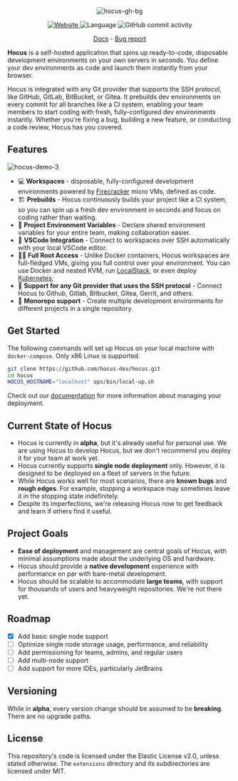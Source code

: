 <p align="center">
  <img alt="hocus-gh-bg" src="https://user-images.githubusercontent.com/28019628/227353685-63f8e3bb-fbf9-446b-a6bd-f15fc53c9a52.png">
</p>

<p align="center">
   <a href="https://hocus.dev">
      <img alt="Website" src="https://img.shields.io/badge/website-hocus.dev-blue"/>
   </a>
   <img alt="Language" src="https://img.shields.io/badge/platform-linux-green"/>
   <img alt="GitHub commit activity" src="https://img.shields.io/github/commit-activity/m/hocus-dev/hocus"/>
<p>

<p align="center">
  <a href="https://hocus.dev/docs">Docs</a> - <a href="https://github.com/hocus-dev/hocus/issues/new?assignees=&labels=bug">Bug report</a>
</p>

**Hocus** is a self-hosted application that spins up ready-to-code, disposable development environments on your own servers in seconds. You define your dev environments as code and launch them instantly from your browser.

Hocus is integrated with any Git provider that supports the SSH protocol, like GitHub, GitLab, BitBucket, or Gitea. It prebuilds dev environments on every commit for all branches like a CI system, enabling your team members to start coding with fresh, fully-configured dev environments instantly. Whether you're fixing a bug, building a new feature, or conducting a code review, Hocus has you covered.

## Features

![hocus-demo-3](https://user-images.githubusercontent.com/28019628/227723898-09a9ac73-ab36-4fb2-a008-ce81e047bb7a.gif)

- 💻 **Workspaces** - disposable, fully-configured development environments powered by [Firecracker](https://github.com/firecracker-microvm/firecracker) micro VMs, defined as code.
- 🏗️ **Prebuilds** - Hocus continuously builds your project like a CI system, so you can spin up a fresh dev environment in seconds and focus on coding rather than waiting.
- 🤝 **Project Environment Variables** - Declare shared environment variables for your entire team, making collaboration easier.
- 🔗 **VSCode Integration** - Connect to workspaces over SSH automatically with your local VSCode editor.
- 🧙‍♂️ **Full Root Access** - Unlike Docker containers, Hocus workspaces are full-fledged VMs, giving you full control over your environment. You can use Docker and nested KVM, run [LocalStack](https://github.com/localstack/localstack), or even deploy [Kubernetes](https://github.com/kubernetes/kubernetes);
- 🔄 **Support for any Git provider that uses the SSH protocol** - Connect Hocus to Github, Gitlab, Bitbucket, Gitea, Gerrit, and others.
- 🚄 **Monorepo support** - Create multiple development environments for different projects in a single repository.

## Get Started

The following commands will set up Hocus on your local machine with `docker-compose`. Only x86 Linux is supported.

```bash
git clone https://github.com/hocus-dev/hocus.git
cd hocus
HOCUS_HOSTNAME="localhost" ops/bin/local-up.sh
```

Check out our [documentation](https://hocus.dev/docs/installation/quickstart) for more information about managing your deployment.

## Current State of Hocus
- Hocus is currently in **alpha**, but it's already useful for personal use. We are using Hocus to develop Hocus, but we don't recommend you deploy it for your team at work yet.
- Hocus currently supports **single node deployment** only. However, it is designed to be deployed on a fleet of servers in the future.
- While Hocus works well for most scenarios, there are **known bugs** and **rough edges**. For example, stopping a workspace may sometimes leave it in the stopping state indefinitely.
- Despite its imperfections, we're releasing Hocus now to get feedback and learn if others find it useful.

## Project Goals
- **Ease of deployment** and management are central goals of Hocus, with minimal assumptions made about the underlying OS and hardware.
- Hocus should provide a **native development** experience with performance on par with bare-metal development.
- Hocus should be scalable to accommodate **large teams**, with support for thousands of users and heavyweight repositories. We're not there yet.

## Roadmap
- [x] Add basic single node support
- [ ] Optimize single node storage usage, performance, and reliability
- [ ] Add permissioning for teams, admins, and regular users
- [ ] Add multi-node support
- [ ] Add support for more IDEs, particularly JetBrains

## Versioning
While in **alpha**, every version change should be assumed to be **breaking**. There are no upgrade paths.

## License
This repository's code is licensed under the Elastic License v2.0, unless stated otherwise. The `extensions` directory and its subdirectories are licensed under MIT.
